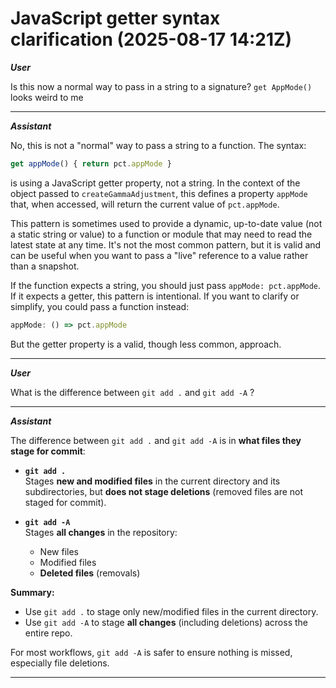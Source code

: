 <!-- Generated by SpecStory -->

# JavaScript getter syntax clarification (2025-08-17 14:21Z)

_**User**_

Is this now a normal way to pass in a string to a signature? `get AppMode()` looks weird to me

---

_**Assistant**_

No, this is not a "normal" way to pass a string to a function. The syntax:

```javascript
get appMode() { return pct.appMode }
```

is using a JavaScript getter property, not a string. In the context of the object passed to `createGammaAdjustment`, this defines a property `appMode` that, when accessed, will return the current value of `pct.appMode`.

This pattern is sometimes used to provide a dynamic, up-to-date value (not a static string or value) to a function or module that may need to read the latest state at any time. It's not the most common pattern, but it is valid and can be useful when you want to pass a "live" reference to a value rather than a snapshot.

If the function expects a string, you should just pass `appMode: pct.appMode`. If it expects a getter, this pattern is intentional. If you want to clarify or simplify, you could pass a function instead:

```javascript
appMode: () => pct.appMode
```

But the getter property is a valid, though less common, approach.

---

_**User**_

What is the difference between `git add .` and `git add -A` ?

---

_**Assistant**_

The difference between `git add .` and `git add -A` is in **what files they stage for commit**:

- **`git add .`**  
  Stages **new and modified files** in the current directory and its subdirectories, but **does not stage deletions** (removed files are not staged for commit).

- **`git add -A`**  
  Stages **all changes** in the repository:  
  - New files  
  - Modified files  
  - **Deleted files** (removals)

**Summary:**  
- Use `git add .` to stage only new/modified files in the current directory.
- Use `git add -A` to stage **all changes** (including deletions) across the entire repo.

For most workflows, `git add -A` is safer to ensure nothing is missed, especially file deletions.

---

